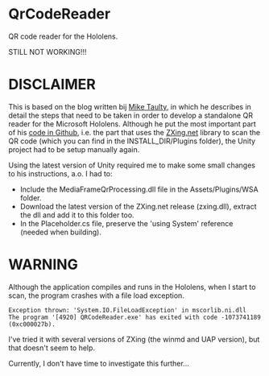 # QrCodeReader

QR code reader for the Hololens.

STILL NOT WORKING!!!

# DISCLAIMER

This is based on the blog written bij [Mike Taulty](https://mtaulty.com/2016/12/28/windows-10-uwp-qr-code-scanning-with-zxing-and-hololens), in which he describes in detail the steps that need to be taken in order to develop a standalone QR reader for the Microsoft Hololens. Although he put the most important part of his [code in Github](https://github.com/mtaulty/QrCodes), i.e. the part that uses the [ZXing.net](http://zxingnet.codeplex.com/downloads/get/1643769) library to scan the QR code (which you can find in the INSTALL_DIR/Plugins folder), the Unity project had to be setup manually again.

Using the latest version of Unity required me to make some small changes to his instructions, a.o. I had to:
- Include the MediaFrameQrProcessing.dll file in the Assets/Plugins/WSA folder.
- Download the latest version of the ZXing.net release (zxing.dll), extract the dll and add it to this folder too.
- In the Placeholder.cs file, preserve the 'using System' reference (needed when building).


# WARNING

Although the application compiles and runs in the Hololens, when I start to scan, the program crashes with a file load exception.

```console
Exception thrown: 'System.IO.FileLoadException' in mscorlib.ni.dll
The program '[4920] QRCodeReader.exe' has exited with code -1073741189 (0xc000027b).
```

I've tried it with several versions of ZXing (the winmd and UAP version), but that doesn't seem to help.

Currently, I don't have time to investigate this further...

